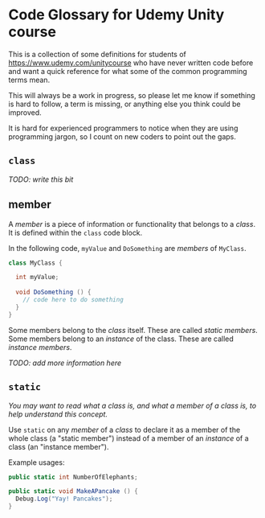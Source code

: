 # Code Glossary for Udemy Unity course

This is a collection of some definitions for students of
https://www.udemy.com/unitycourse who have never written code
before and want a quick reference for what some of the common
programming terms mean.

This will always be a work in progress, so please let me know
if something is hard to follow, a term is missing, or anything
else you think could be improved.

It is hard for experienced programmers to notice when they are
using programming jargon, so I count on new coders to point out
the gaps.


## `class`

*TODO: write this bit*

## member

A *member* is a piece of information or functionality that belongs
to a *class*. It is defined within the `class` code block.

In the following code, `myValue` and `DoSomething` are *members* of
`MyClass`.

```csharp
class MyClass {

  int myValue;
  
  void DoSomething () {
    // code here to do something
  }
}
```

Some members belong to the *class* itself. These are called *static members*.
Some members belong to an *instance* of the class. These are called *instance members*.


*TODO: add more information here*

## `static`

*You may want to read what a class is, and what a member of
a class is, to help understand this concept.*

Use `static` on any *member* of a *class* to declare it as a
member of the whole class (a "static member") instead of a
member of an *instance* of a class (an "instance member").

Example usages:

```csharp
public static int NumberOfElephants;

public static void MakeAPancake () {
  Debug.Log("Yay! Pancakes");
}
```
